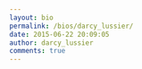 ```yaml
---
layout: bio
permalink: /bios/darcy_lussier/
date: 2015-06-22 20:09:05
author: darcy_lussier
comments: true
---
```


